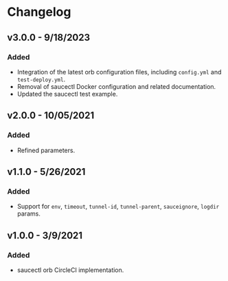 # Changelog

## v3.0.0 - 9/18/2023
### Added
- Integration of the latest orb configuration files, including `config.yml` and `test-deploy.yml`.
- Removal of saucectl Docker configuration and related documentation.
- Updated the saucectl test example.

## v2.0.0 - 10/05/2021
### Added
- Refined parameters.

## v1.1.0 - 5/26/2021
### Added
- Support for `env`, `timeout`, `tunnel-id`, `tunnel-parent`, `sauceignore`, `logdir` params.

## v1.0.0 - 3/9/2021
### Added
- saucectl orb CircleCI implementation.
